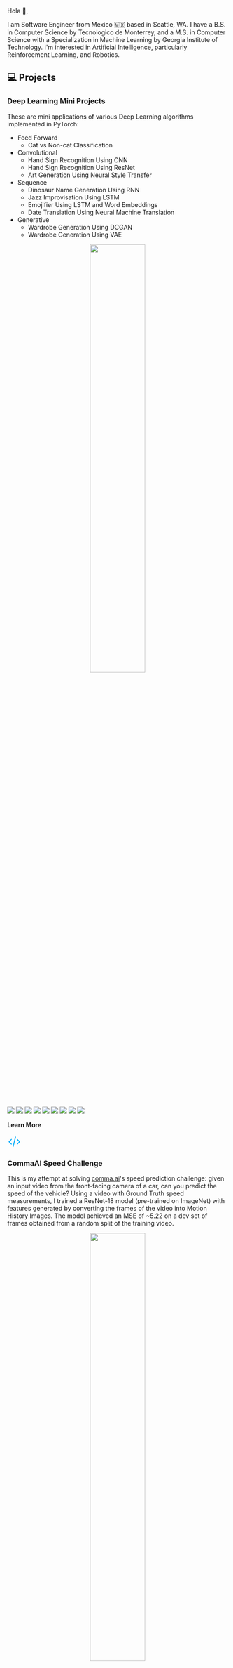 Hola :wave:,

I am Software Engineer from Mexico :mexico: based in Seattle, WA. I have a B.S. in Computer Science by Tecnologico de Monterrey, and a M.S. in Computer Science with a Specialization in Machine Learning by Georgia Institute of Technology. I'm interested in Artificial Intelligence, particularly Reinforcement Learning, and Robotics.

## :computer: Projects

### Deep Learning Mini Projects

These are mini applications of various Deep Learning algorithms implemented in PyTorch:

- Feed Forward
  - Cat vs Non-cat Classification
- Convolutional
  - Hand Sign Recognition Using CNN
  - Hand Sign Recognition Using ResNet
  - Art Generation Using Neural Style Transfer
- Sequence
  - Dinosaur Name Generation Using RNN
  - Jazz Improvisation Using LSTM
  - Emojifier Using LSTM and Word Embeddings
  - Date Translation Using Neural Machine Translation
- Generative
  - Wardrobe Generation Using DCGAN
  - Wardrobe Generation Using VAE

<p style="text-align:center">
  <img src="img/deep-learning-mini-projects.gif" width="50%" />
</p>

![](https://img.shields.io/badge/Deep%20Learning-grey)
![](https://img.shields.io/badge/Neural%20Networks-grey)
![](https://img.shields.io/badge/CNN-grey)
![](https://img.shields.io/badge/RNN-grey)
![](https://img.shields.io/badge/GAN-grey)
![](https://img.shields.io/badge/VAE-grey)
![](https://img.shields.io/badge/PyTorch-grey)
![](https://img.shields.io/badge/Jupyter%20Notebook-grey)
![](https://img.shields.io/badge/Python-grey)

**Learn More**

<a href="https://github.com/rey-allan/deep-learning-mini-projects" title="Source code">
  <svg xmlns="http://www.w3.org/2000/svg" class="icon icon-tabler icon-tabler-code" width="32" height="32" viewBox="0 0 24 24" stroke-width="1.5" stroke="#00abfb" fill="none" stroke-linecap="round" stroke-linejoin="round">
    <path stroke="none" d="M0 0h24v24H0z" fill="none"/>
    <polyline points="7 8 3 12 7 16" />
    <polyline points="17 8 21 12 17 16" />
    <line x1="14" y1="4" x2="10" y2="20" />
  </svg>
</a>

### CommaAI Speed Challenge

This is my attempt at solving [comma.ai](https://comma.ai/)'s speed prediction challenge: given an input video from the front-facing camera of a car, can you predict the speed of the vehicle? Using a video with Ground Truth speed measurements, I trained a ResNet-18 model (pre-trained on ImageNet) with features generated by converting the frames of the video into Motion History Images. The model achieved an MSE of ~5.22 on a dev set of frames obtained from a random split of the training video.

<p style="text-align:center">
  <img src="img/commaai-speed-challenge.gif" width="50%" />
</p>

![](https://img.shields.io/badge/Deep%20Learning-grey)
![](https://img.shields.io/badge/Neural%20Networks-grey)
![](https://img.shields.io/badge/Computer%20Vision-grey)
![](https://img.shields.io/badge/PyTorch-grey)
![](https://img.shields.io/badge/Jupyter%20Notebook-grey)
![](https://img.shields.io/badge/Python-grey)

**Learn More**

<a title="https://github.com/rey-allan/commaai-speed-challenge">
  <svg xmlns="http://www.w3.org/2000/svg" class="icon icon-tabler icon-tabler-code" width="32" height="32" viewBox="0 0 24 24" stroke-width="1.5" stroke="#00abfb"" fill="none" stroke-linecap="round" stroke-linejoin="round">
    <path stroke="none" d="M0 0h24v24H0z" fill="none"/>
    <polyline points="7 8 3 12 7 16" />
    <polyline points="17 8 21 12 17 16" />
    <line x1="14" y1="4" x2="10" y2="20" />
  </svg>
</a>

<a title="Training video" href="https://drive.google.com/file/d/1rFCEzdO_OH_xdq8la1p4WZpbU-bF-uKv/view?usp=sharing">
  <svg xmlns="http://www.w3.org/2000/svg" class="icon icon-tabler icon-tabler-brand-youtube" width="32" height="32" viewBox="0 0 24 24" stroke-width="1.5" stroke="#ff2825" fill="none" stroke-linecap="round" stroke-linejoin="round">
    <path stroke="none" d="M0 0h24v24H0z" fill="none"/>
    <rect x="3" y="5" width="18" height="14" rx="4" />
    <path d="M10 9l5 3l-5 3z" />
  </svg>
</a>

### Smash GAN

In this project, I implemented Deep Convolutional Generative Adversarial Networks (DCGAN) to generate new characters from the [Super Smash Bros. Ultimate](https://www.smashbros.com/en_US/) Nintendo game. Although the results are not particularly impressive, the model was able to learn some of the fundamental elements that form the characters: legs, arms and weapon-like silhouettes, and fighting poses.

<p style="text-align:center">
  <img src="img/smash-gan.png" width="50%" />
</p>

![](https://img.shields.io/badge/Deep%20Learning-grey)
![](https://img.shields.io/badge/Neural%20Networks-grey)
![](https://img.shields.io/badge/DCGAN-grey)
![](https://img.shields.io/badge/PyTorch-grey)
![](https://img.shields.io/badge/Jupyter%20Notebook-grey)
![](https://img.shields.io/badge/Python-grey)

**Learn More**

<a href="https://github.com/rey-allan/smash-gan" title="Source code">
  <svg xmlns="http://www.w3.org/2000/svg" class="icon icon-tabler icon-tabler-code" width="32" height="32" viewBox="0 0 24 24" stroke-width="1.5" stroke="#00abfb" fill="none" stroke-linecap="round" stroke-linejoin="round">
    <path stroke="none" d="M0 0h24v24H0z" fill="none"/>
    <polyline points="7 8 3 12 7 16" />
    <polyline points="17 8 21 12 17 16" />
    <line x1="14" y1="4" x2="10" y2="20" />
  </svg>
</a>

### Solving the Lunar Lander Problem using Deep Reinforcement Learning

In this project, I solved OpenAI's [Lunar Lander](https://gym.openai.com/envs/LunarLander-v2/) gym environment using Deep Reinforcement Learning. I implemented a Deep Q-Network with Experience Replay. The agent was able to maneuver and land the space ship without crashing.

<p style="text-align:center">
  <img src="img/lunar-lander.gif" width="50%" />
</p>

![](https://img.shields.io/badge/Georgia%20Tech-grey)
![](https://img.shields.io/badge/Deep%20Reinforcement%20Learning-grey)
![](https://img.shields.io/badge/DQN-grey)
![](https://img.shields.io/badge/Tensorflow%20Keras-grey)
![](https://img.shields.io/badge/Python-grey)

**Learn More**

<a title="Source code available on request only">
  <svg xmlns="http://www.w3.org/2000/svg" class="icon icon-tabler icon-tabler-code" width="32" height="32" viewBox="0 0 24 24" stroke-width="1.5" stroke="#9e9e9e" fill="none" stroke-linecap="round" stroke-linejoin="round">
    <path stroke="none" d="M0 0h24v24H0z" fill="none"/>
    <polyline points="7 8 3 12 7 16" />
    <polyline points="17 8 21 12 17 16" />
    <line x1="14" y1="4" x2="10" y2="20" />
  </svg>
</a>

<a title="Paper" href="https://drive.google.com/file/d/17b1jgs4LEGsztsRN8qJDjRJNhRFh-2wG/view?usp=sharing">
  <svg xmlns="http://www.w3.org/2000/svg" class="icon icon-tabler icon-tabler-file-text" width="32" height="32" viewBox="0 0 24 24" stroke-width="1.5" stroke="#00b341" fill="none" stroke-linecap="round" stroke-linejoin="round">
    <path stroke="none" d="M0 0h24v24H0z" fill="none"/>
    <path d="M14 3v4a1 1 0 0 0 1 1h4" />
    <path d="M17 21h-10a2 2 0 0 1 -2 -2v-14a2 2 0 0 1 2 -2h7l5 5v11a2 2 0 0 1 -2 2z" />
    <line x1="9" y1="9" x2="10" y2="9" />
    <line x1="9" y1="13" x2="15" y2="13" />
    <line x1="9" y1="17" x2="15" y2="17" />
  </svg>
</a>

<a title="Video presentation" href="https://youtu.be/fX3W_SKnuMM">
  <svg xmlns="http://www.w3.org/2000/svg" class="icon icon-tabler icon-tabler-brand-youtube" width="32" height="32" viewBox="0 0 24 24" stroke-width="1.5" stroke="#ff2825" fill="none" stroke-linecap="round" stroke-linejoin="round">
    <path stroke="none" d="M0 0h24v24H0z" fill="none"/>
    <rect x="3" y="5" width="18" height="14" rx="4" />
    <path d="M10 9l5 3l-5 3z" />
  </svg>
</a>

### Correlated Q-Learning

In this project, I implemented three Multi-Agent Reinforcement Learning algorithms, Friend-Q, Foe-Q and Correlated-Q; as well as, the standard Q-Learning algorithm. These algorithms were evaluated against a "soccer" environment modeled as a Markov game. The final results reproduce the original ones obtained by Amy Greenwald and Keith Hall in their paper _Correlated Q-learning_ (2003).

<p style="text-align:center">
  <img src="img/correlated-q-learning.png" width="100%" />
</p>

![](https://img.shields.io/badge/Georgia%20Tech-grey)
![](https://img.shields.io/badge/Multi%20Agent%20Reinforcement%20Learning-grey)
![](https://img.shields.io/badge/Python-grey)

**Learn More**

<a title="Source code available on request only">
  <svg xmlns="http://www.w3.org/2000/svg" class="icon icon-tabler icon-tabler-code" width="32" height="32" viewBox="0 0 24 24" stroke-width="1.5" stroke="#9e9e9e" fill="none" stroke-linecap="round" stroke-linejoin="round">
    <path stroke="none" d="M0 0h24v24H0z" fill="none"/>
    <polyline points="7 8 3 12 7 16" />
    <polyline points="17 8 21 12 17 16" />
    <line x1="14" y1="4" x2="10" y2="20" />
  </svg>
</a>

<a title="Paper" href="https://drive.google.com/file/d/1vqF4m2INpg9K7fTf0lv0ZzXBhDc7UouN/view?usp=sharing">
  <svg xmlns="http://www.w3.org/2000/svg" class="icon icon-tabler icon-tabler-file-text" width="32" height="32" viewBox="0 0 24 24" stroke-width="1.5" stroke="#00b341" fill="none" stroke-linecap="round" stroke-linejoin="round">
    <path stroke="none" d="M0 0h24v24H0z" fill="none"/>
    <path d="M14 3v4a1 1 0 0 0 1 1h4" />
    <path d="M17 21h-10a2 2 0 0 1 -2 -2v-14a2 2 0 0 1 2 -2h7l5 5v11a2 2 0 0 1 -2 2z" />
    <line x1="9" y1="9" x2="10" y2="9" />
    <line x1="9" y1="13" x2="15" y2="13" />
    <line x1="9" y1="17" x2="15" y2="17" />
  </svg>
</a>

<a title="Video presentation" href="https://youtu.be/l-FL23atD0Y">
  <svg xmlns="http://www.w3.org/2000/svg" class="icon icon-tabler icon-tabler-brand-youtube" width="32" height="32" viewBox="0 0 24 24" stroke-width="1.5" stroke="#ff2825" fill="none" stroke-linecap="round" stroke-linejoin="round">
    <path stroke="none" d="M0 0h24v24H0z" fill="none"/>
    <rect x="3" y="5" width="18" height="14" rx="4" />
    <path d="M10 9l5 3l-5 3z" />
  </svg>
</a>

### Temporal Difference Learning: The TD Algorithm

In this project, I reproduced the results presented in Richard S. Sutton's seminal paper _Learning to Predict by the Methods of Temporal Differences_ (1988). I implemented the TD algorithm against a random walk environment to demonstrate how learning can be achieved by updating weights using the gradients of temporal difference errors.

<p style="text-align:center">
  <img src="img/td-lambda-1.png" width="49%" />
  <img src="img/td-lambda-2.png" width="49%" />
  <img src="img/td-lambda-3.png" width="49%" />
</p>

![](https://img.shields.io/badge/Georgia%20Tech-grey)
![](https://img.shields.io/badge/Reinforcement%20Learning-grey)
![](https://img.shields.io/badge/Python-grey)

**Learn More**

<a title="Source code available on request only">
  <svg xmlns="http://www.w3.org/2000/svg" class="icon icon-tabler icon-tabler-code" width="32" height="32" viewBox="0 0 24 24" stroke-width="1.5" stroke="#9e9e9e" fill="none" stroke-linecap="round" stroke-linejoin="round">
    <path stroke="none" d="M0 0h24v24H0z" fill="none"/>
    <polyline points="7 8 3 12 7 16" />
    <polyline points="17 8 21 12 17 16" />
    <line x1="14" y1="4" x2="10" y2="20" />
  </svg>
</a>

<a title="Paper" href="https://drive.google.com/file/d/1HzSnN9EW0Vs5nyRo3cJ-OVWGmQ8nG--3/view?usp=sharing">
  <svg xmlns="http://www.w3.org/2000/svg" class="icon icon-tabler icon-tabler-file-text" width="32" height="32" viewBox="0 0 24 24" stroke-width="1.5" stroke="#00b341" fill="none" stroke-linecap="round" stroke-linejoin="round">
    <path stroke="none" d="M0 0h24v24H0z" fill="none"/>
    <path d="M14 3v4a1 1 0 0 0 1 1h4" />
    <path d="M17 21h-10a2 2 0 0 1 -2 -2v-14a2 2 0 0 1 2 -2h7l5 5v11a2 2 0 0 1 -2 2z" />
    <line x1="9" y1="9" x2="10" y2="9" />
    <line x1="9" y1="13" x2="15" y2="13" />
    <line x1="9" y1="17" x2="15" y2="17" />
  </svg>
</a>

<a title="Video presentation" href="https://youtu.be/v5W11EkdYYk">
  <svg xmlns="http://www.w3.org/2000/svg" class="icon icon-tabler icon-tabler-brand-youtube" width="32" height="32" viewBox="0 0 24 24" stroke-width="1.5" stroke="#ff2825" fill="none" stroke-linecap="round" stroke-linejoin="round">
    <path stroke="none" d="M0 0h24v24H0z" fill="none"/>
    <rect x="3" y="5" width="18" height="14" rx="4" />
    <path d="M10 9l5 3l-5 3z" />
  </svg>
</a>

### Trading using Reinforcement Learning

In this project, I applied Q-Learning to the problem of trading equities in the stock market. Technical indicators were used for the _states_ with daily return as the _reward_. The agent was allowed to take three _actions_: long, short or cash (i.e. close a position). The Q-Learning agent was able to find an optimal policy that beat both the benchmark and a rule-based hand-crafted strategy.

<p style="text-align:center">
  <img src="img/q-learning-trader.png" width="50%" />
</p>

![](https://img.shields.io/badge/Georgia%20Tech-grey)
![](https://img.shields.io/badge/Algorithmic%20Trading-grey)
![](https://img.shields.io/badge/Reinforcement%20Learning-grey)
![](https://img.shields.io/badge/Python-grey)

**Learn More**

<a title="Source code available on request only">
  <svg xmlns="http://www.w3.org/2000/svg" class="icon icon-tabler icon-tabler-code" width="32" height="32" viewBox="0 0 24 24" stroke-width="1.5" stroke="#9e9e9e" fill="none" stroke-linecap="round" stroke-linejoin="round">
    <path stroke="none" d="M0 0h24v24H0z" fill="none"/>
    <polyline points="7 8 3 12 7 16" />
    <polyline points="17 8 21 12 17 16" />
    <line x1="14" y1="4" x2="10" y2="20" />
  </svg>
</a>

### Activity Classification using Motion History Images

In this project, I implemented an activity classifier using Random Forests to detect between six different human actvities. The input vector was composed of features derived from different Motion History-based techniques. Using the well-known KTH activity dataset, my model was able to achieve a performance of 86.73% on the test set. Using a video of myself performing the activities, my model was also able to classify multiple activities sequentially with satisfying performance.

<p style="text-align:center">
  <img src="img/cv-multiactivity-recognition.png" width="80%" />
</p>

![](https://img.shields.io/badge/Georgia%20Tech-grey)
![](https://img.shields.io/badge/Computer%20Vision-grey)
![](https://img.shields.io/badge/Activity%20Recognition-grey)
![](https://img.shields.io/badge/Python-grey)

**Learn More**

<a title="Source code available on request only">
  <svg xmlns="http://www.w3.org/2000/svg" class="icon icon-tabler icon-tabler-code" width="32" height="32" viewBox="0 0 24 24" stroke-width="1.5" stroke="#9e9e9e" fill="none" stroke-linecap="round" stroke-linejoin="round">
    <path stroke="none" d="M0 0h24v24H0z" fill="none"/>
    <polyline points="7 8 3 12 7 16" />
    <polyline points="17 8 21 12 17 16" />
    <line x1="14" y1="4" x2="10" y2="20" />
  </svg>
</a>

<a title="Paper" href="https://drive.google.com/file/d/1LCSmjYWJbmnlwVG5vxGcU2rgveq0ftZ0/view?usp=sharing">
  <svg xmlns="http://www.w3.org/2000/svg" class="icon icon-tabler icon-tabler-file-text" width="32" height="32" viewBox="0 0 24 24" stroke-width="1.5" stroke="#00b341" fill="none" stroke-linecap="round" stroke-linejoin="round">
    <path stroke="none" d="M0 0h24v24H0z" fill="none"/>
    <path d="M14 3v4a1 1 0 0 0 1 1h4" />
    <path d="M17 21h-10a2 2 0 0 1 -2 -2v-14a2 2 0 0 1 2 -2h7l5 5v11a2 2 0 0 1 -2 2z" />
    <line x1="9" y1="9" x2="10" y2="9" />
    <line x1="9" y1="13" x2="15" y2="13" />
    <line x1="9" y1="17" x2="15" y2="17" />
  </svg>
</a>

<a title="Video presentation" href="https://youtu.be/9SnzixKRMxM">
  <svg xmlns="http://www.w3.org/2000/svg" class="icon icon-tabler icon-tabler-brand-youtube" width="32" height="32" viewBox="0 0 24 24" stroke-width="1.5" stroke="#ff2825" fill="none" stroke-linecap="round" stroke-linejoin="round">
    <path stroke="none" d="M0 0h24v24H0z" fill="none"/>
    <rect x="3" y="5" width="18" height="14" rx="4" />
    <path d="M10 9l5 3l-5 3z" />
  </svg>
</a>

<a title="Multi-activity recognition demo" href="https://drive.google.com/file/d/1EFPlr3IA4fImDwIlV4Hkck2ddsNhGmvM/view?usp=sharing">
  <svg xmlns="http://www.w3.org/2000/svg" class="icon icon-tabler icon-tabler-brand-youtube" width="32" height="32" viewBox="0 0 24 24" stroke-width="1.5" stroke="#ff2825" fill="none" stroke-linecap="round" stroke-linejoin="round">
    <path stroke="none" d="M0 0h24v24H0z" fill="none"/>
    <rect x="3" y="5" width="18" height="14" rx="4" />
    <path d="M10 9l5 3l-5 3z" />
  </svg>
</a>

### Warehouse Robot

In this project, I developed a robot capable of navigating through a simulated 2D warehouse with the objective of collecting and delivering packages to a specified dropzone. The layout of the warehouse was unknown to the robot. Instead, the robot was provided with an ultrasonic sensor that measured the distance to surfaces (e.g. walls, obstacles and boxes). The "brain" of the robot consisted of two main modules. A localizer and mapper that uses Graph SLAM to reconstruct an estimate layout of the warehouse, and an approximate position of the robot in it. And a planner that uses A Star search to navigate to/from the dropzone once regions were discovered.

<p style="text-align:center">
  <img src="img/warehouse-robot.gif" width="80%" />
  <br />
  <strong>Left:</strong> Estimated map and position. <strong>Right:</strong> Actual map and position.
</p>

![](https://img.shields.io/badge/Georgia%20Tech-grey)
![](https://img.shields.io/badge/SLAM-grey)
![](https://img.shields.io/badge/AStar-grey)
![](https://img.shields.io/badge/Robotics-grey)
![](https://img.shields.io/badge/Python-grey)

**Learn More**

<a title="Source code available on request only">
  <svg xmlns="http://www.w3.org/2000/svg" class="icon icon-tabler icon-tabler-code" width="32" height="32" viewBox="0 0 24 24" stroke-width="1.5" stroke="#9e9e9e" fill="none" stroke-linecap="round" stroke-linejoin="round">
    <path stroke="none" d="M0 0h24v24H0z" fill="none"/>
    <polyline points="7 8 3 12 7 16" />
    <polyline points="17 8 21 12 17 16" />
    <line x1="14" y1="4" x2="10" y2="20" />
  </svg>
</a>

### Solving Ravens Progressive Matrices

In this project, I implemented an agent to solve Raven's Progressive Matrices tests. RPM's are intended to test human intelligence, in particular, logical associations. My agent works in two phases, each leveraging the knowledge-based technique known as Generate & Test. It first attempts to solve the problem visually via affine transformations of the images. Then, it attempts to solve the problem semantically by building Semantic Networks. My agent obtained a final accuracy of ~69% (133 correct answers out of 192 problems).

<p style="text-align:center">
  <img src="img/ravens-test-example.png" width="50%" />
  <br />
  Sample problem with a correct answer 1)
</p>

![](https://img.shields.io/badge/Georgia%20Tech-grey)
![](https://img.shields.io/badge/Knowledge%20Based%20AI-grey)
![](https://img.shields.io/badge/Logical%20Reasoning-grey)
![](https://img.shields.io/badge/Python-grey)

**Learn More**

<a title="Source code available on request only">
  <svg xmlns="http://www.w3.org/2000/svg" class="icon icon-tabler icon-tabler-code" width="32" height="32" viewBox="0 0 24 24" stroke-width="1.5" stroke="#9e9e9e" fill="none" stroke-linecap="round" stroke-linejoin="round">
    <path stroke="none" d="M0 0h24v24H0z" fill="none"/>
    <polyline points="7 8 3 12 7 16" />
    <polyline points="17 8 21 12 17 16" />
    <line x1="14" y1="4" x2="10" y2="20" />
  </svg>
</a>

<a title="Paper I" href="https://drive.google.com/file/d/1-il6RI6ULnCQnQxe8j6ng-7hEqOUwylW/view?usp=sharing">
  <svg xmlns="http://www.w3.org/2000/svg" class="icon icon-tabler icon-tabler-file-text" width="32" height="32" viewBox="0 0 24 24" stroke-width="1.5" stroke="#00b341" fill="none" stroke-linecap="round" stroke-linejoin="round">
    <path stroke="none" d="M0 0h24v24H0z" fill="none"/>
    <path d="M14 3v4a1 1 0 0 0 1 1h4" />
    <path d="M17 21h-10a2 2 0 0 1 -2 -2v-14a2 2 0 0 1 2 -2h7l5 5v11a2 2 0 0 1 -2 2z" />
    <line x1="9" y1="9" x2="10" y2="9" />
    <line x1="9" y1="13" x2="15" y2="13" />
    <line x1="9" y1="17" x2="15" y2="17" />
  </svg>
</a>

<a title="Paper II" href="https://drive.google.com/file/d/1C_EOI6snuywt0p148vu580ELDlXSDiir/view?usp=sharing">
  <svg xmlns="http://www.w3.org/2000/svg" class="icon icon-tabler icon-tabler-file-text" width="32" height="32" viewBox="0 0 24 24" stroke-width="1.5" stroke="#00b341" fill="none" stroke-linecap="round" stroke-linejoin="round">
    <path stroke="none" d="M0 0h24v24H0z" fill="none"/>
    <path d="M14 3v4a1 1 0 0 0 1 1h4" />
    <path d="M17 21h-10a2 2 0 0 1 -2 -2v-14a2 2 0 0 1 2 -2h7l5 5v11a2 2 0 0 1 -2 2z" />
    <line x1="9" y1="9" x2="10" y2="9" />
    <line x1="9" y1="13" x2="15" y2="13" />
    <line x1="9" y1="17" x2="15" y2="17" />
  </svg>
</a>

<a title="Paper III" href="https://drive.google.com/file/d/1AYkBr5tamdFS1gS4B9UnmYlKaCEIAyjR/view?usp=sharing">
  <svg xmlns="http://www.w3.org/2000/svg" class="icon icon-tabler icon-tabler-file-text" width="32" height="32" viewBox="0 0 24 24" stroke-width="1.5" stroke="#00b341" fill="none" stroke-linecap="round" stroke-linejoin="round">
    <path stroke="none" d="M0 0h24v24H0z" fill="none"/>
    <path d="M14 3v4a1 1 0 0 0 1 1h4" />
    <path d="M17 21h-10a2 2 0 0 1 -2 -2v-14a2 2 0 0 1 2 -2h7l5 5v11a2 2 0 0 1 -2 2z" />
    <line x1="9" y1="9" x2="10" y2="9" />
    <line x1="9" y1="13" x2="15" y2="13" />
    <line x1="9" y1="17" x2="15" y2="17" />
  </svg>
</a>

### Effect of Attribute Noise on Binary Classification Models

In this research project, I investigated the effect on the performance of various Supervised Learning algorithms, in particular binary classifiers, when trained with data containing attribute noise. I studied the behavior of the classifiers with varying levels of noise against two different datasets, and compared their performances using different metrics. I also investigated the impact of the dimension of the feature space with respect to the attribute noise based on the contrasting characteristics of the two datasets. The objective was to understand which classifiers perform best in the presence of noise.

<p style="text-align:center">
  <img src="img/attribute-noise-research-1.png" width="49%" />
  <img src="img/attribute-noise-research-2.png" width="49%" />
</p>

![](https://img.shields.io/badge/Georgia%20Tech-grey)
![](https://img.shields.io/badge/Research-grey)
![](https://img.shields.io/badge/Supervised%20Learning-grey)
![](https://img.shields.io/badge/Python-grey)

**Learn More**

<a title="Source code available on request only">
  <svg xmlns="http://www.w3.org/2000/svg" class="icon icon-tabler icon-tabler-code" width="32" height="32" viewBox="0 0 24 24" stroke-width="1.5" stroke="#9e9e9e" fill="none" stroke-linecap="round" stroke-linejoin="round">
    <path stroke="none" d="M0 0h24v24H0z" fill="none"/>
    <polyline points="7 8 3 12 7 16" />
    <polyline points="17 8 21 12 17 16" />
    <line x1="14" y1="4" x2="10" y2="20" />
  </svg>
</a>

<a title="Paper" href="https://drive.google.com/file/d/1pj4zJLumNWsVgyn_qQHRLQsdHAUTi3ZX/view?usp=sharing">
  <svg xmlns="http://www.w3.org/2000/svg" class="icon icon-tabler icon-tabler-file-text" width="32" height="32" viewBox="0 0 24 24" stroke-width="1.5" stroke="#00b341" fill="none" stroke-linecap="round" stroke-linejoin="round">
    <path stroke="none" d="M0 0h24v24H0z" fill="none"/>
    <path d="M14 3v4a1 1 0 0 0 1 1h4" />
    <path d="M17 21h-10a2 2 0 0 1 -2 -2v-14a2 2 0 0 1 2 -2h7l5 5v11a2 2 0 0 1 -2 2z" />
    <line x1="9" y1="9" x2="10" y2="9" />
    <line x1="9" y1="13" x2="15" y2="13" />
    <line x1="9" y1="17" x2="15" y2="17" />
  </svg>
</a>

### Benchmarking Randomized Optimization Algorithms

In this research project, I investigated the performance of four different Randomized Optimization algorithms: Randomized Hill Climbing, Simulated Annealing, Genetic Algorithms and MIMIC. I studied their behavior under three different types of optimization problems: Continuous Peaks, Knapsack and Traveling Salesman. I compared their performances using several metrics like fitness, runtime, and others. The objective was to understand which algorithms perform best for each of the problems.

<p style="text-align:center">
  <img src="img/randomized-optimization-research-3.png" width="49%" />
  <img src="img/randomized-optimization-research-2.png" width="49%" />
  <img src="img/randomized-optimization-research-1.png" width="49%" />
</p>

![](https://img.shields.io/badge/Georgia%20Tech-grey)
![](https://img.shields.io/badge/Research-grey)
![](https://img.shields.io/badge/Randomized%20Optimization-grey)
![](https://img.shields.io/badge/Python-grey)

**Learn More**

<a title="Source code available on request only">
  <svg xmlns="http://www.w3.org/2000/svg" class="icon icon-tabler icon-tabler-code" width="32" height="32" viewBox="0 0 24 24" stroke-width="1.5" stroke="#9e9e9e" fill="none" stroke-linecap="round" stroke-linejoin="round">
    <path stroke="none" d="M0 0h24v24H0z" fill="none"/>
    <polyline points="7 8 3 12 7 16" />
    <polyline points="17 8 21 12 17 16" />
    <line x1="14" y1="4" x2="10" y2="20" />
  </svg>
</a>

<a title="Paper" href="https://drive.google.com/file/d/1HABCbab2jdR2WGh8GlNSzPrP19CvtKWQ/view?usp=sharing">
  <svg xmlns="http://www.w3.org/2000/svg" class="icon icon-tabler icon-tabler-file-text" width="32" height="32" viewBox="0 0 24 24" stroke-width="1.5" stroke="#00b341" fill="none" stroke-linecap="round" stroke-linejoin="round">
    <path stroke="none" d="M0 0h24v24H0z" fill="none"/>
    <path d="M14 3v4a1 1 0 0 0 1 1h4" />
    <path d="M17 21h-10a2 2 0 0 1 -2 -2v-14a2 2 0 0 1 2 -2h7l5 5v11a2 2 0 0 1 -2 2z" />
    <line x1="9" y1="9" x2="10" y2="9" />
    <line x1="9" y1="13" x2="15" y2="13" />
    <line x1="9" y1="17" x2="15" y2="17" />
  </svg>
</a>

### A Study On Model-Based And Model-Free Reinforcement Learning

In this research project, I investigated the performance of three of the most common RL algorithms: Value Iteration, Policy Iteration and Q-Learning. I studied their behavior, in terms of rewards obtained and running times, against two environments with different characteristics. A grid world with _frictionless_ floors, and the classic Taxi problem. The objective was to investigate the impact that the dimension of the state, and the complexity of the problem itself have on the performance of the algorithms.

<p style="text-align:center">
  <img src="img/reinforcement-learning-research.png" width="100%" />
</p>

![](https://img.shields.io/badge/Georgia%20Tech-grey)
![](https://img.shields.io/badge/Research-grey)
![](https://img.shields.io/badge/Reinforcement%20Learning-grey)
![](https://img.shields.io/badge/Python-grey)

**Learn More**

<a title="Source code available on request only">
  <svg xmlns="http://www.w3.org/2000/svg" class="icon icon-tabler icon-tabler-code" width="32" height="32" viewBox="0 0 24 24" stroke-width="1.5" stroke="#9e9e9e" fill="none" stroke-linecap="round" stroke-linejoin="round">
    <path stroke="none" d="M0 0h24v24H0z" fill="none"/>
    <polyline points="7 8 3 12 7 16" />
    <polyline points="17 8 21 12 17 16" />
    <line x1="14" y1="4" x2="10" y2="20" />
  </svg>
</a>

<a title="Paper" href="https://drive.google.com/file/d/1QwnXFRB4A1IfAhefWq3wwgrDTirL-Bt8/view?usp=sharing">
  <svg xmlns="http://www.w3.org/2000/svg" class="icon icon-tabler icon-tabler-file-text" width="32" height="32" viewBox="0 0 24 24" stroke-width="1.5" stroke="#00b341" fill="none" stroke-linecap="round" stroke-linejoin="round">
    <path stroke="none" d="M0 0h24v24H0z" fill="none"/>
    <path d="M14 3v4a1 1 0 0 0 1 1h4" />
    <path d="M17 21h-10a2 2 0 0 1 -2 -2v-14a2 2 0 0 1 2 -2h7l5 5v11a2 2 0 0 1 -2 2z" />
    <line x1="9" y1="9" x2="10" y2="9" />
    <line x1="9" y1="13" x2="15" y2="13" />
    <line x1="9" y1="17" x2="15" y2="17" />
  </svg>
</a>

### A Study On Clustering and Dimensionality Reduction

In this research project, I studied two of the most common clustering algorithms, K-Means and Expectation-Maximization. I also looked at four different dimensionality reduction techniques: Principal Component Analysis, Independent Component Analysis, Randomized Projections and Factor Analysis. I investigated their features by performing four different experiments using two different datasets. The objective was to understand the behavior of each algorithm under various types of problem spaces, and compare and contrast their advantages and disadvantages.

<p style="text-align:center">
  <img src="img/dim-reduction-research-1.png" width="49%" />
  <img src="img/dim-reduction-research-2.png" width="49%" />
  <img src="img/dim-reduction-research-3.png" width="49%" />
  <img src="img/dim-reduction-research-4.png" width="49%" />
</p>

![](https://img.shields.io/badge/Georgia%20Tech-grey)
![](https://img.shields.io/badge/Research-grey)
![](https://img.shields.io/badge/Clustering-grey)
![](https://img.shields.io/badge/Dimensionality%20Reduction-grey)
![](https://img.shields.io/badge/Python-grey)

**Learn More**

<a title="Source code available on request only">
  <svg xmlns="http://www.w3.org/2000/svg" class="icon icon-tabler icon-tabler-code" width="32" height="32" viewBox="0 0 24 24" stroke-width="1.5" stroke="#9e9e9e" fill="none" stroke-linecap="round" stroke-linejoin="round">
    <path stroke="none" d="M0 0h24v24H0z" fill="none"/>
    <polyline points="7 8 3 12 7 16" />
    <polyline points="17 8 21 12 17 16" />
    <line x1="14" y1="4" x2="10" y2="20" />
  </svg>
</a>

<a title="Paper" href="https://drive.google.com/file/d/1_4DWMhRh7AVmUa-oVL3aiRXt1wjWN2nD/view?usp=sharing">
  <svg xmlns="http://www.w3.org/2000/svg" class="icon icon-tabler icon-tabler-file-text" width="32" height="32" viewBox="0 0 24 24" stroke-width="1.5" stroke="#00b341" fill="none" stroke-linecap="round" stroke-linejoin="round">
    <path stroke="none" d="M0 0h24v24H0z" fill="none"/>
    <path d="M14 3v4a1 1 0 0 0 1 1h4" />
    <path d="M17 21h-10a2 2 0 0 1 -2 -2v-14a2 2 0 0 1 2 -2h7l5 5v11a2 2 0 0 1 -2 2z" />
    <line x1="9" y1="9" x2="10" y2="9" />
    <line x1="9" y1="13" x2="15" y2="13" />
    <line x1="9" y1="17" x2="15" y2="17" />
  </svg>
</a>

## :toolbox: Languages, Frameworks and Technologies

<p style="text-align:center">
  <img width="24%" src="https://www.vectorlogo.zone/logos/python/python-ar21.svg" />
  <img width="24%" src="https://www.vectorlogo.zone/logos/java/java-ar21.svg" />
  <img width="24%" src="https://www.vectorlogo.zone/logos/javascript/javascript-ar21.svg" />
  <img width="24%" src="https://www.vectorlogo.zone/logos/typescriptlang/typescriptlang-ar21.svg" />
  <img width="24%" src="https://www.vectorlogo.zone/logos/pytorch/pytorch-ar21.svg" />
  <img width="24%" src="https://www.vectorlogo.zone/logos/nodejs/nodejs-ar21.svg" />
  <img width="24%" src="https://www.vectorlogo.zone/logos/reactjs/reactjs-ar21.svg" />
  <img width="24%" src="https://www.vectorlogo.zone/logos/amazon_aws/amazon_aws-ar21.svg" />
  <img width="20%" src="https://upload.wikimedia.org/wikipedia/commons/b/bb/Ros_logo.svg" />
</p>

## :mailbox_with_mail: Want to collaborate? Let's get in touch!

<a href="https://github.com/rey-allan/rey-allan/raw/main/docs/resume.pdf">
  <img src="https://img.shields.io/badge/resume-%23EC1C24.svg?&style=for-the-badge&logo=adobe-acrobat-reader&logoColor=white" />
</a>

<a href="https://www.linkedin.com/in/reyallan/">
  <img src="https://img.shields.io/badge/linkedin-%230077B5.svg?&style=for-the-badge&logo=linkedin&logoColor=white" />
</a>

<a href="https://twitter.com/reyallan_">
  <img src="https://img.shields.io/badge/twitter-%231DA1F2.svg?&style=for-the-badge&logo=twitter&logoColor=white" />
</a>

<a href="mailto:allan_bassail@hotmail.com">
  <img src="https://img.shields.io/badge/email-%230078D4.svg?&style=for-the-badge&logo=microsoft-outlook&logoColor=white"/>
</a>
